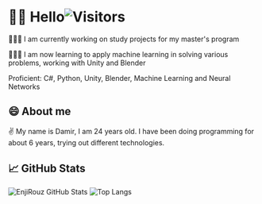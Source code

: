 # 👦🏻 Hello![Visitors](https://visitor-badge.glitch.me/badge?page_id=Damir400) 


👨🏻‍💻 I am currently working on study projects for my master's program

👨🏻‍🎓 I am now learning to apply machine learning in solving various problems, working with Unity and Blender

Proficient: С#, Python, Unity, Blender, Machine Learning and Neural Networks

## 😄 About me 

✌️ My name is Damir, I am 24 years old. I have been doing programming for about 6 years, trying out different technologies. 

## 📈 GitHub Stats

![EnjiRouz GitHub Stats](https://github-readme-stats.vercel.app/api?username=Damir400&count_private=true&hide=contribs&show_icons=true&theme=radical)
![Top Langs](https://github-readme-stats.vercel.app/api/top-langs/?username=Damir400&count_private=true&hide=tsql&langs_count=7&theme=radical&layout=compact)

<!--
Aynur19/Aynur19 is a ✨ _special_ ✨ repository because its README.md (this file) appears on your GitHub profile.

Here are some ideas to get you started:

- 🔭 I’m currently working on ...
- 🌱 I’m currently learning to apply machine learning in solving various problems, working with Unity and Blender
- 👯 I’m looking to collaborate on ...
- 🤔 I’m looking for help with ...
- 💬 Ask me about ...
- 📫 How to reach me: ...
- 😄 Pronouns: ...
- ⚡️ Fun fact: ...
-->